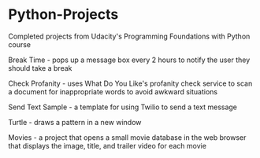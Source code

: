 # Python-Projects
Completed projects from Udacity's Programming Foundations with Python course

Break Time - pops up a message box every 2 hours to notify the user they should take a break

Check Profanity - uses What Do You Like's profanity check service to scan a document for inappropriate words to avoid awkward situations

Send Text Sample - a template for using Twilio to send a text message

Turtle - draws a pattern in a new window 

Movies - a project that opens a small movie database in the web browser that displays the image, title, and trailer video for each movie
